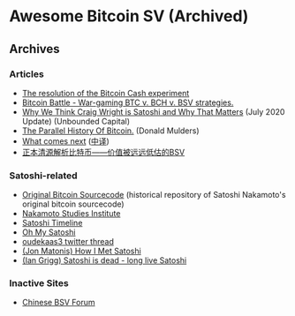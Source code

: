 
# Awesome Bitcoin SV (Archived)

## Archives

### Articles

- [The resolution of the Bitcoin Cash experiment](https://medium.com/@_unwriter/the-resolution-of-the-bitcoin-cash-experiment-52b86d8cd187)
- [Bitcoin Battle - War-gaming BTC v. BCH v. BSV strategies.](https://medium.com/cryptolawreview/bitcoin-battle-668349176b38)
- [Why We Think Craig Wright is Satoshi and Why That Matters](https://unboundedcapital.com/blog/why-we-think-craig-wright-is-satoshi-and-why-that-matters) (July 2020 Update) (Unbounded Capital)
- [The Parallel History Of Bitcoin.](https://medium.com/the-capital/the-parallel-history-of-bitcoin-bc4c1d348939) (Donald Mulders)
- [What comes next](https://bit.sv/post/499dec5108b14e99d28b48b0c0dfcd5fe06edef43ad738d41f18264151aaf30d) ([中译](https://gulu-dev.com/post/2020/2020-09-24-what-comes-next))
- [正本清源解析比特币——价值被远远低估的BSV](https://zhuanlan.zhihu.com/p/61912118)

### Satoshi-related 

- [Original Bitcoin Sourcecode](https://github.com/trottier/original-bitcoin) (historical repository of Satoshi Nakamoto's original bitcoin sourcecode)
- [Nakamoto Studies Institute](https://nakamotostudies.org/)
- [Satoshi Timeline](https://github.com/Time02/SatoshiTimeLine)
- [Oh My Satoshi](http://ohmysatoshi.com/)
- [oudekaas3 twitter thread](https://twitter.com/oudekaas3/status/1123946538131251200?s=12)
- [(Jon Matonis) How I Met Satoshi](https://medium.com/@jonmatonis/how-i-met-satoshi-96e85727dc5a)
- [(Ian Grigg) Satoshi is dead - long live Satoshi](http://financialcryptography.com/mt/archives/001593.html)

### Inactive Sites

- [Chinese BSV Forum](https://satoshivision.io/)